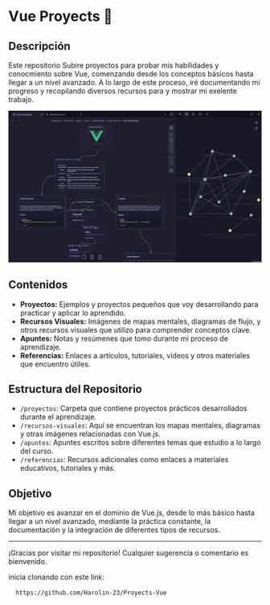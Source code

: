 # Vue Proyects 🚀

## Descripción

Este repositorio Subire proyectos para probar mis habilidades y conocmiento sobre Vue, comenzando desde los conceptos básicos hasta llegar a un nivel avanzado. A lo largo de este proceso, iré documentando mi progreso y recopilando diversos recursos 
para y mostrar mi exelente trabajo.

![MapaMenta](View/avance/mapaMental1.png)

## Contenidos

- **Proyectos:** Ejemplos y proyectos pequeños que voy desarrollando para practicar y aplicar lo aprendido.
- **Recursos Visuales:** Imágenes de mapas mentales, diagramas de flujo, y otros recursos visuales que utilizo para comprender conceptos clave.
- **Apuntes:** Notas y resúmenes que tomo durante mi proceso de aprendizaje.
- **Referencias:** Enlaces a artículos, tutoriales, videos y otros materiales que encuentro útiles.

## Estructura del Repositorio

- `/proyectos`: Carpeta que contiene proyectos prácticos desarrollados durante el aprendizaje.
- `/recursos-visuales`: Aquí se encuentran los mapas mentales, diagramas y otras imágenes relacionadas con Vue.js.
- `/apuntes`: Apuntes escritos sobre diferentes temas que estudio a lo largo del curso.
- `/referencias`: Recursos adicionales como enlaces a materiales educativos, tutoriales y más.

## Objetivo

Mi objetivo es avanzar en el dominio de Vue.js, desde lo más básico hasta llegar a un nivel avanzado, mediante la práctica constante, la documentación y la integración de diferentes tipos de recursos.

---

¡Gracias por visitar mi repositorio! Cualquier sugerencia o comentario es bienvenido.

inicia clonando con este link:
```bash
  https://github.com/Harolin-23/Proyects-Vue
  ```
